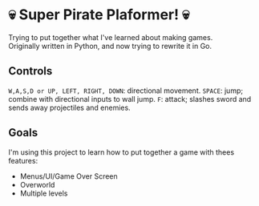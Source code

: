 # 💀 Super Pirate Plaformer! 💀

Trying to put together what I've learned about making games.  
Originally written in Python, and now trying to rewrite it in Go.

## Controls

`W,A,S,D or UP, LEFT, RIGHT, DOWN`: directional movement.
`SPACE`: jump; combine with directional inputs to wall jump.
`F`: attack; slashes sword and sends away projectiles and enemies.

## Goals

I'm using this project to learn how to put together a game with thees features:

- Menus/UI/Game Over Screen
- Overworld
- Multiple levels
